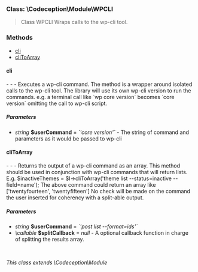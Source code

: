 <!--doc-->

### Class: \Codeception\Module\WPCLI

> Class WPCLI Wraps calls to the wp-cli tool.

<h3>Methods</h3><nav><ul><li><a href="#cli">cli</a></li><li><a href="#cliToArray">cliToArray</a></li></ul></nav><h4 id="cli">cli</h4>
- - -
Executes a wp-cli command. The method is a wrapper around isolated calls to the wp-cli tool. The library will use its own wp-cli version to run the commands. e.g. a terminal call like `wp core version` becomes `core version` omitting the call to wp-cli script.
<h5>Parameters</h5><ul>
<li><em>string</em> <strong>$userCommand</strong> = <em>`'core version'`</em> - The string of command and parameters as it would be passed to wp-cli</li></ul>
<h4 id="cliToArray">cliToArray</h4>
- - -
Returns the output of a wp-cli command as an array. This method should be used in conjunction with wp-cli commands that will return lists. E.g. $inactiveThemes = $I->cliToArray('theme list --status=inactive --field=name'); The above command could return an array like ['twentyfourteen', 'twentyfifteen'] No check will be made on the command the user inserted for coherency with a split-able output.
<h5>Parameters</h5><ul>
<li><em>string</em> <strong>$userCommand</strong> = <em>`'post list --format=ids'`</em></li>
<li><em>\callable</em> <strong>$splitCallback</strong> = <em>null</em> - A optional callback function in charge of splitting the results array.</li></ul></br>

*This class extends \Codeception\Module*

<!--/doc-->
